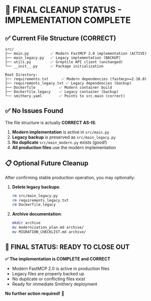 # 🎯 FINAL CLEANUP STATUS - IMPLEMENTATION COMPLETE

## ✅ Current File Structure (CORRECT)

```
src/
├── main.py          ✅ Modern FastMCP 2.0 implementation (ACTIVE)
├── main_legacy.py   ✅ Legacy implementation (BACKUP)
├── utils.py         ✅ Greptile API client (unchanged)
└── __init__.py      ✅ Package initialization

Root Directory:
├── requirements.txt      ✅ Modern dependencies (fastmcp>=2.10.0)
├── requirements_legacy.txt ✅ Legacy dependencies (backup)
├── Dockerfile           ✅ Modern container build
├── Dockerfile.legacy    ✅ Legacy container (backup)
└── smithery.yaml        ✅ Points to src.main (correct)
```

## ✅ No Issues Found

The file structure is actually **CORRECT AS-IS**:

1. **Modern implementation** is active in `src/main.py`
2. **Legacy backup** is preserved as `src/main_legacy.py`
3. **No duplicate** `src/main_modern.py` exists (good!)
4. **All production files** use the modern implementation

## 📋 Optional Future Cleanup

After confirming stable production operation, you may optionally:

1. **Delete legacy backups**:
   ```bash
   rm src/main_legacy.py
   rm requirements_legacy.txt
   rm Dockerfile.legacy
   ```

2. **Archive documentation**:
   ```bash
   mkdir archive
   mv modernization_plan.md archive/
   mv MIGRATION_CHECKLIST.md archive/
   ```

## 🎯 FINAL STATUS: READY TO CLOSE OUT

**✅ The implementation is COMPLETE and CORRECT**

- Modern FastMCP 2.0 is active in production files
- Legacy files are properly backed up
- No duplicate or conflicting files exist
- Ready for immediate Smithery deployment

**No further action required!** 🎉